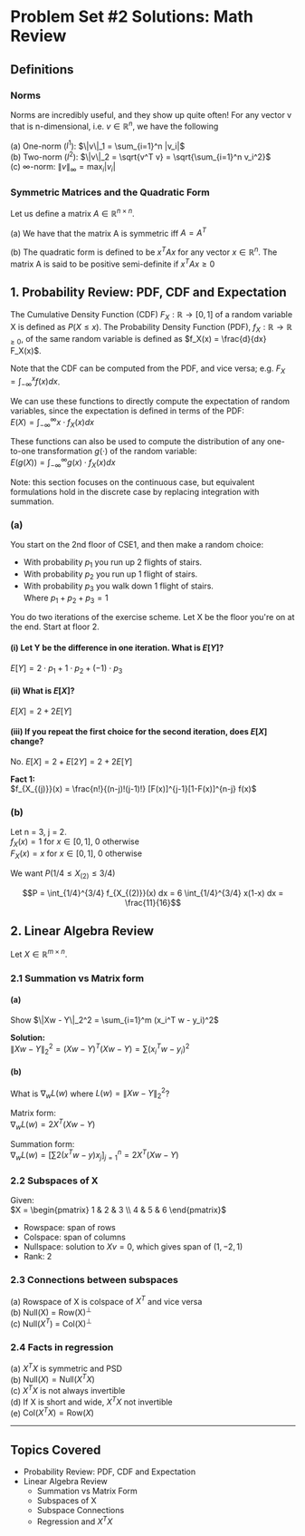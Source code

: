 # Problem Set #2 Solutions: Math Review

## Definitions

### Norms

Norms are incredibly useful, and they show up quite often! For any vector v that is n-dimensional, i.e. $`v \in \mathbb{R}^n`$, we have the following

(a) One-norm ($`l^1`$): $`\|v\|_1 = \sum_{i=1}^n |v_i|`$  
(b) Two-norm ($`l^2`$): $`\|v\|_2 = \sqrt{v^T v} = \sqrt{\sum_{i=1}^n v_i^2}`$  
(c) $`\infty`$-norm: $`\|v\|_\infty = \max_i |v_i|`$

### Symmetric Matrices and the Quadratic Form

Let us define a matrix $`A \in \mathbb{R}^{n \times n}`$.

(a) We have that the matrix A is symmetric iff $`A = A^T`$

(b) The quadratic form is defined to be $`x^T A x`$ for any vector $`x \in \mathbb{R}^n`$. The matrix A is said to be positive semi-definite if $`x^T A x \geq 0`$

## 1. Probability Review: PDF, CDF and Expectation

The Cumulative Density Function (CDF) $`F_X : \mathbb{R} \rightarrow [0, 1]`$ of a random variable X is defined as $`P(X \leq x)`$. The Probability Density Function (PDF), $`f_X : \mathbb{R} \rightarrow \mathbb{R}_{\geq 0}`$, of the same random variable is defined as $`f_X(x) = \frac{d}{dx} F_X(x)`$.

Note that the CDF can be computed from the PDF, and vice versa; e.g. $`F_X = \int_{-\infty}^{x} f(x)dx`$.

We can use these functions to directly compute the expectation of random variables, since the expectation is defined in terms of the PDF:  
$`E(X) = \int_{-\infty}^{\infty} x \cdot f_X(x)dx`$

These functions can also be used to compute the distribution of any one-to-one transformation $`g(\cdot)`$ of the random variable:  
$`E(g(X)) = \int_{-\infty}^{\infty} g(x) \cdot f_X(x)dx`$

Note: this section focuses on the continuous case, but equivalent formulations hold in the discrete case by replacing integration with summation.

### (a)

You start on the 2nd floor of CSE1, and then make a random choice:

- With probability $`p_1`$ you run up 2 flights of stairs.  
- With probability $`p_2`$ you run up 1 flight of stairs.  
- With probability $`p_3`$ you walk down 1 flight of stairs.  
Where $`p_1 + p_2 + p_3 = 1`$

You do two iterations of the exercise scheme. Let X be the floor you're on at the end. Start at floor 2.

#### (i) Let Y be the difference in one iteration. What is $`E[Y]`$?

$`E[Y] = 2 \cdot p_1 + 1 \cdot p_2 + (-1) \cdot p_3`$

#### (ii) What is $`E[X]`$?

$`E[X] = 2 + 2E[Y]`$

#### (iii) If you repeat the first choice for the second iteration, does $`E[X]`$ change?

No. $`E[X] = 2 + E[2Y] = 2 + 2E[Y]`$

**Fact 1:**  
$`f_{X_{(j)}}(x) = \frac{n!}{(n-j)!(j-1)!} [F(x)]^{j-1}[1-F(x)]^{n-j} f(x)`$

### (b)

Let n = 3, j = 2.  
$`f_X(x) = 1`$ for $`x \in [0,1]`$, 0 otherwise  
$`F_X(x) = x`$ for $`x \in [0,1]`$, 0 otherwise

We want $`P(1/4 \leq X_{(2)} \leq 3/4)`$

```math
P = \int_{1/4}^{3/4} f_{X_{(2)}}(x) dx = 6 \int_{1/4}^{3/4} x(1-x) dx = \frac{11}{16}
```

## 2. Linear Algebra Review

Let $`X \in \mathbb{R}^{m \times n}`$.

### 2.1 Summation vs Matrix form

#### (a)

Show $`\|Xw - Y\|_2^2 = \sum_{i=1}^m (x_i^T w - y_i)^2`$

**Solution:**  
$`\|Xw - Y\|_2^2 = (Xw - Y)^T (Xw - Y) = \sum (x_i^T w - y_i)^2`$

#### (b)

What is $`\nabla_w L(w)`$ where $`L(w) = \|Xw - Y\|_2^2`$?

Matrix form:  
$`\nabla_w L(w) = 2X^T (Xw - Y)`$

Summation form:  
$`\nabla_w L(w) = \left[ \sum 2(x^T w - y) x_j \right]_{j=1}^n = 2X^T (Xw - Y)`$

### 2.2 Subspaces of X

Given:  
$`X = \begin{pmatrix} 1 & 2 & 3 \\ 4 & 5 & 6 \end{pmatrix}`$

- Rowspace: span of rows  
- Colspace: span of columns  
- Nullspace: solution to $`Xv = 0`$, which gives span of $`(1,-2,1)`$  
- Rank: 2

### 2.3 Connections between subspaces

(a) Rowspace of X is colspace of $`X^T`$ and vice versa  
(b) Null(X) = Row(X)$`^\perp`$  
(c) Null($`X^T`$) = Col(X)$`^\perp`$

### 2.4 Facts in regression

(a) $`X^T X`$ is symmetric and PSD  
(b) $`\text{Null}(X) = \text{Null}(X^T X)`$  
(c) $`X^T X`$ is not always invertible  
(d) If X is short and wide, $`X^T X`$ not invertible  
(e) $`\text{Col}(X^T X) = \text{Row}(X)`$

---

## Topics Covered

- Probability Review: PDF, CDF and Expectation  
- Linear Algebra Review  
  - Summation vs Matrix Form  
  - Subspaces of X  
  - Subspace Connections  
  - Regression and $`X^T X`$